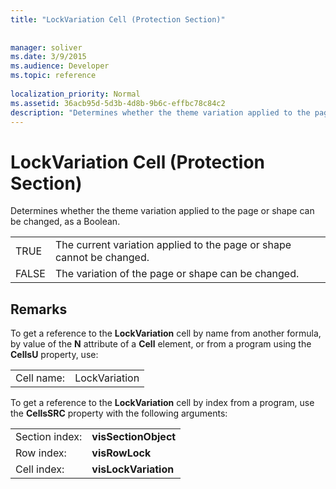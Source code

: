 ```yaml
---
title: "LockVariation Cell (Protection Section)"
 
 
manager: soliver
ms.date: 3/9/2015
ms.audience: Developer
ms.topic: reference
 
localization_priority: Normal
ms.assetid: 36acb95d-5d3b-4d8b-9b6c-effbc78c84c2
description: "Determines whether the theme variation applied to the page or shape can be changed, as a Boolean."
---
```


# LockVariation Cell (Protection Section)

Determines whether the theme variation applied to the page or shape can be changed, as a Boolean.
  
|||
|:-----|:-----|
|TRUE  <br/> |The current variation applied to the page or shape cannot be changed.  <br/> |
|FALSE  <br/> |The variation of the page or shape can be changed.  <br/> |
   
## Remarks

To get a reference to the **LockVariation** cell by name from another formula, by value of the **N** attribute of a **Cell** element, or from a program using the **CellsU** property, use: 
  
|||
|:-----|:-----|
| Cell name:  <br/> | LockVariation  <br/> |
   
To get a reference to the **LockVariation** cell by index from a program, use the **CellsSRC** property with the following arguments: 
  
|||
|:-----|:-----|
| Section index:  <br/> |**visSectionObject** <br/> |
| Row index:  <br/> |**visRowLock** <br/> |
| Cell index:  <br/> |**visLockVariation** <br/> |
   

